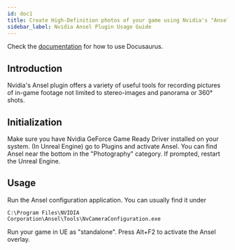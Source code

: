 ```yaml
---
id: doc1
title: Create High-Definition photos of your game using Nvidia's "Ansel" plugin.
sidebar_label: Nvidia Ansel Plugin Usage Guide
---
```


Check the [documentation](https://docusaurus.io) for how to use Docusaurus.

## Introduction

Nvidia's Ansel plugin offers a variety of useful tools for recording pictures of in-game footage not limited to stereo-images and panorama or 360° shots.

## Initialization

Make sure you have Nvidia GeForce Game Ready Driver installed on your system.
(In Unreal Engine)  go to Plugins and activate Ansel. You can find Ansel near the bottom in the "Photography" category.
If prompted, restart the Unreal Engine.

## Usage

Run the Ansel configuration application. You can usually find it under

```
C:\Program Files\NVIDIA Corporation\Ansel\Tools\NvCameraConfiguration.exe
```

Run your game in UE as "standalone".
Press Alt+F2 to activate the Ansel overlay.